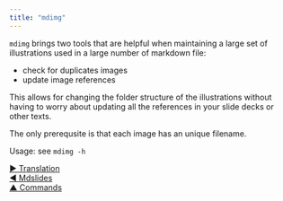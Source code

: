 ```yaml
---
title: "mdimg"
---
```




`mdimg` brings two tools that are helpful when maintaining a large set of illustrations used in a large number of markdown file: 

* check for duplicates images
* update image references 

This allows for changing the folder structure of the illustrations without having to worry about updating all the references in your slide decks or other texts. 

The only prerequsite is that each image has an unique filename.

Usage: see `mdimg -h`




[&#9654; Translation](translation.html)<br/>[&#9664; Mdslides](mdslides.html)<br/>[&#9650; Commands](commands.html)

